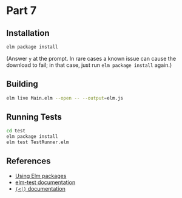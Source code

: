 Part 7
======

## Installation

```bash
elm package install
```

(Answer `y` at the prompt. In rare cases a known issue can cause the download
to fail; in that case, just run `elm package install` again.)

## Building

```bash
elm live Main.elm --open -- --output=elm.js
```

## Running Tests

```bash
cd test
elm package install
elm test TestRunner.elm
```

## References

* [Using Elm packages](https://github.com/elm-lang/elm-package/blob/master/README.md#basic-usage)
* [elm-test documentation](http://package.elm-lang.org/packages/deadfoxygrandpa/elm-test/3.1.1/)
* [`(<|)` documentation](http://package.elm-lang.org/packages/elm-lang/core/3.0.0/Basics#<|)
